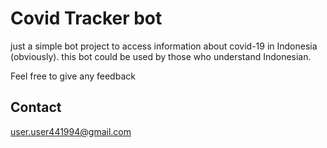 # Covid Tracker bot
just a simple bot project to access information about covid-19 in Indonesia (obviously). 
this bot could be used by those who understand Indonesian. 

Feel free to give any feedback

## Contact
user.user441994@gmail.com
